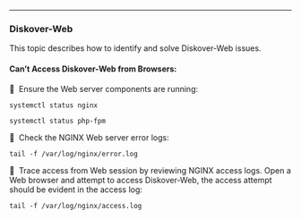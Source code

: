 ___
### Diskover-Web

This topic describes how to identify and solve Diskover-Web issues.

#### Can’t Access Diskover-Web from Browsers:

🔴 &nbsp;Ensure the Web server components are running:
```
systemctl status nginx
```

```
systemctl status php-fpm
```

🔴 &nbsp;Check the NGINX Web server error logs:
```
tail -f /var/log/nginx/error.log
```

🔴 &nbsp;Trace access from Web session by reviewing NGINX access logs. Open a Web browser and attempt to access Diskover-Web, the access attempt should be evident in the access log:
```
tail -f /var/log/nginx/access.log
```
